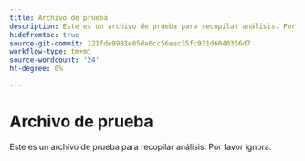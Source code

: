 ```yaml
---
title: Archivo de prueba
description: Este es un archivo de prueba para recopilar análisis. Por favor ignora.
hidefromtoc: true
source-git-commit: 121fde9981e85da6cc56eec35fc931d6040356d7
workflow-type: tm+mt
source-wordcount: '24'
ht-degree: 0%

---
```



# Archivo de prueba

Este es un archivo de prueba para recopilar análisis. Por favor ignora.
